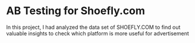 # AB Testing for Shoefly.com

In this project, I had analyzed the data set of SHOEFLY.COM to find out valuable insights to check which platform is more useful for advertisement
 
